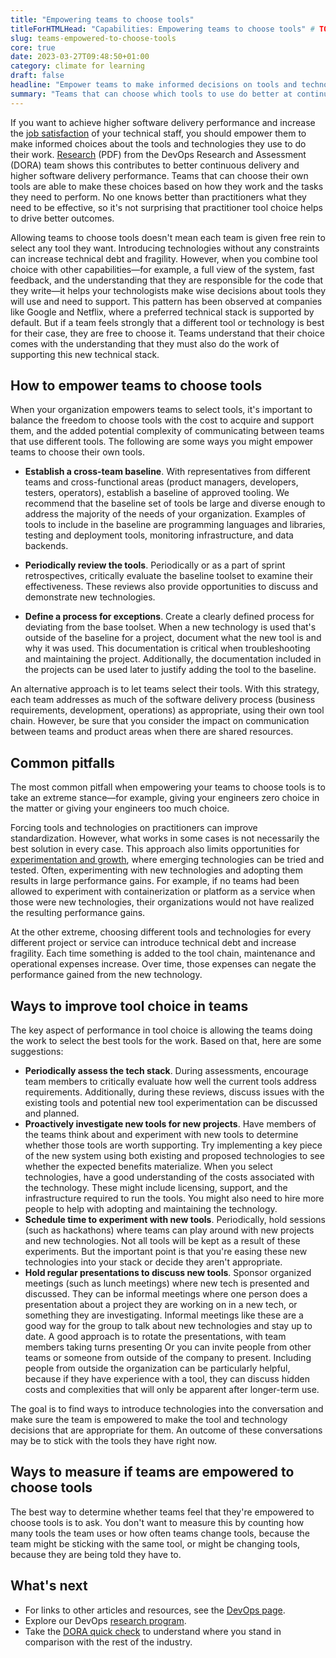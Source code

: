 ```yaml
---
title: "Empowering teams to choose tools"
titleForHTMLHead: "Capabilities: Empowering teams to choose tools" # TODO: can we DRY this out?
slug: teams-empowered-to-choose-tools
core: true
date: 2023-03-27T09:48:50+01:00
category: climate for learning
draft: false
headline: "Empower teams to make informed decisions on tools and technologies. Learn how these decisions drive more effective software delivery."
summary: "Teams that can choose which tools to use do better at continuous delivery. No one knows better than practitioners what they need to be effective."
---
```


If you want to achieve higher software delivery performance and increase the
[job satisfaction](/capabilities/job-satisfaction)
of your technical staff, you should empower them to make informed choices about
the tools and technologies they use to do their work.
[Research](/research/2017-and-earlier/2017-state-of-devops-report.pdf)
(PDF) from the DevOps Research and Assessment (DORA) team shows this contributes
to better continuous delivery and higher software delivery performance. Teams
that can choose their own tools are able to make these choices based on how they
work and the tasks they need to perform. No one knows better than practitioners
what they need to be effective, so it's not surprising that practitioner tool
choice helps to drive better outcomes.

Allowing teams to choose tools doesn't mean each team is given free rein to
select any tool they want. Introducing technologies without any constraints can
increase technical debt and fragility. However, when you combine tool choice
with other capabilities—for example, a full view of the system, fast feedback,
and the understanding that they are responsible for the code that they write—it
helps your technologists make wise decisions about tools they will use and need
to support. This pattern has been observed at companies like Google and Netflix,
where a preferred technical stack is supported by default. But if a team feels
strongly that a different tool or technology is best for their case, they are
free to choose it. Teams understand that their choice comes with the
understanding that they must also do the work of supporting this new technical
stack.

## How to empower teams to choose tools

When your organization empowers teams to select tools, it's important to
balance the freedom to choose tools with the cost to acquire and support them,
and the added potential complexity of communicating between teams that use
different tools. The following are some ways you might empower teams to choose
their own tools.

-   **Establish a cross-team baseline**. With representatives from
    different teams and cross-functional areas (product managers, developers,
    testers, operators), establish a baseline of approved tooling. We recommend
    that the baseline set of tools be large and diverse enough to address the
    majority of the needs of your organization. Examples of tools to include in
    the baseline are programming languages and libraries, testing and
    deployment tools, monitoring infrastructure, and data backends.

-   **Periodically review the tools**. Periodically or as a part of sprint
    retrospectives, critically evaluate the baseline toolset to examine their
    effectiveness. These reviews also provide opportunities to discuss and
    demonstrate new technologies.

-   **Define a process for exceptions**. Create a clearly defined process
    for deviating from the base toolset. When a new technology is used that's
    outside of the baseline for a project, document what the new tool is and
    why it was used. This documentation is critical when troubleshooting and
    maintaining the project. Additionally, the documentation included in the
    projects can be used later to justify adding the tool to the
    baseline.

An alternative approach is to let teams select their tools. With this strategy,
each team addresses as much of the software delivery process (business
requirements, development, operations) as appropriate, using their own
tool chain. However, be sure that you consider the impact on communication
between teams and product areas when there are shared resources.

## Common pitfalls

The most common pitfall when empowering your teams to choose tools is to take
an extreme stance—for example, giving your engineers zero choice in the matter
or giving your engineers too much choice.

Forcing tools and technologies on practitioners can improve standardization.
However, what works in some cases is not necessarily the best solution in every
case. This approach also limits opportunities for
[experimentation and growth](/capabilities/team-experimentation),
where emerging technologies can be tried and tested. Often, experimenting with
new technologies and adopting them results in large performance gains. For
example, if no teams had been allowed to experiment with containerization or
platform as a service when those were new technologies, their organizations
would not have realized the resulting performance gains.

At the other extreme, choosing different tools and technologies for every
different project or service can introduce technical debt and increase
fragility. Each time something is added to the tool chain, maintenance
and operational expenses increase. Over time, those expenses can
negate the performance gained from the new technology.

## Ways to improve tool choice in teams

The key aspect of performance in tool choice is allowing the teams doing the
work to select the best tools for the work. Based on that, here are some
suggestions:

-   **Periodically assess the tech stack**. During assessments, encourage
    team members to critically evaluate how well the current tools address
    requirements. Additionally, during these reviews, discuss issues with the
    existing tools and potential new tool experimentation can be discussed and
    planned.
-   **Proactively investigate new tools for new projects**. Have members
    of the teams think about and experiment with new tools to determine whether
    those tools are worth supporting. Try implementing a key piece of the new
    system using both existing and proposed technologies to see whether the
    expected benefits materialize. When you select technologies,
    have a good understanding of the costs associated with the technology.
    These might include licensing, support, and the infrastructure required to
    run the tools. You might also need to hire more people to help with
    adopting and maintaining the technology.
-   **Schedule time to experiment with new tools**. Periodically, hold
    sessions (such as hackathons) where teams can play around with new projects
    and new technologies. Not all tools will be kept as a result of these
    experiments. But the important point is that you're easing these new
    technologies into your stack or decide they aren't appropriate.
-   **Hold regular presentations to discuss new tools**. Sponsor organized
    meetings (such as lunch meetings) where new tech is presented and
    discussed. They can be informal meetings where one person does a
    presentation about a project they are working on in a new tech, or
    something they are investigating. Informal meetings like these are a good
    way for the group to talk about new technologies and stay up to date. A
    good approach is to rotate the presentations, with team members taking
    turns presenting Or you can invite people from other teams or someone from
    outside of the company to present. Including people from outside the
    organization can be particularly helpful, because if they have experience
    with a tool, they can discuss hidden costs and complexities that will only
    be apparent after longer-term use.

The goal is to find ways to introduce technologies into the conversation and
make sure the team is empowered to make the tool and technology decisions that
are appropriate for them. An outcome of these conversations may be to stick with
the tools they have right now.

## Ways to measure if teams are empowered to choose tools

The best way to determine whether teams feel that they're empowered
to choose tools is to ask. You don't want to measure this by
counting how many tools the team uses or how often teams change tools, because
the team might be sticking with the same tool, or might be changing tools,
because they are being told they have to.

## What's next

-   For links to other articles and resources, see the
    [DevOps page](https://cloud.google.com/devops).
-   Explore our DevOps
    [research program](/).
-   Take the
    [DORA quick check](/quickcheck/)
    to understand where you stand in comparison with the rest of the industry.
